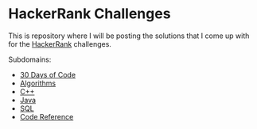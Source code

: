 # HackerRank Challenges

This is repository where I will be posting the solutions that I come up with for the [HackerRank](https://www.hackerrank.com) challenges.

Subdomains:
- [30 Days of Code](../master/30-days-of-code)
- [Algorithms](../master/algorithms)
- [C++](../master/cpp)
- [Java](../master/java)
- [SQL](../master/sql)
- [Code Reference](../master/code-references)
